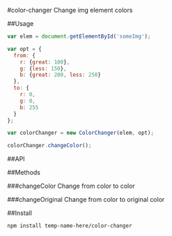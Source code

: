 #color-changer
Change img element colors

##Usage

```js
var elem = document.getElementById('someImg');

var opt = {
  from: {
    r: {great: 100},
    g: {less: 150},
    b: {great: 200, less: 250}
  },
  to: {
    r: 0,
    g: 0,
    b: 255
  }
};

var colorChanger = new ColorChanger(elem, opt);

colorChanger.changeColor();
```

##API

##Methods

###changeColor
Change from color to color

###changeOriginal
Change from color to original color

##Install
```
npm install temp-name-here/color-changer
```
